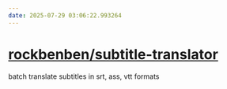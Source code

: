 ```yaml
---
date: 2025-07-29 03:06:22.993264
---
```


# [rockbenben/subtitle-translator](https://github.com/rockbenben/subtitle-translator)

batch translate subtitles in srt, ass, vtt formats